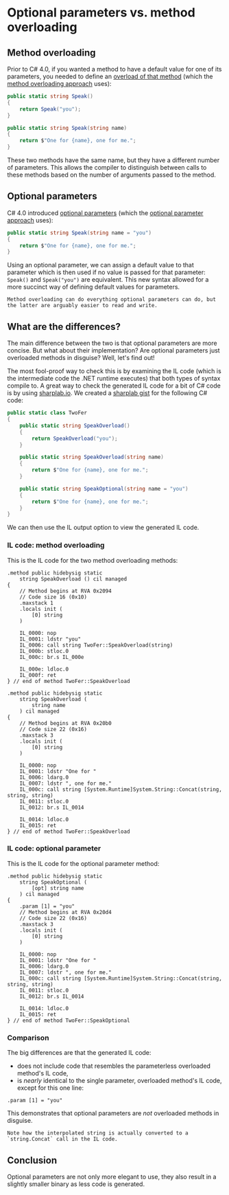 # Optional parameters vs. method overloading

## Method overloading

Prior to C# 4.0, if you wanted a method to have a default value for one of its parameters, you needed to define an [overload of that method][method-overloading] (which the [method overloading approach][approach-method-overloading] uses):

```csharp
public static string Speak()
{
    return Speak("you");
}

public static string Speak(string name)
{
    return $"One for {name}, one for me.";
}
```

These two methods have the same name, but they have a different number of parameters.
This allows the compiler to distinguish between calls to these methods based on the number of arguments passed to the method.

## Optional parameters

C# 4.0 introduced [optional parameters][optional-parameters] (which the [optional parameter approach][approach-optional-parameter] uses):

```csharp
public static string Speak(string name = "you")
{
    return $"One for {name}, one for me.";
}
```

Using an optional parameter, we can assign a default value to that parameter which is then used if no value is passed for that parameter: `Speak()` and `Speak("you")` are equivalent.
This new syntax allowed for a more succinct way of defining default values for parameters.

~~~~exercism/note
Method overloading can do everything optional parameters can do, but the latter are arguably easier to read and write.
~~~~

## What are the differences?

The main difference between the two is that optional parameters are more concise.
But what about their implementation?
Are optional parameters just overloaded methods in disguise?
Well, let's find out!

The most fool-proof way to check this is by examining the IL code (which is the intermediate code the .NET runtime executes) that both types of syntax compile to.
A great way to check the generated IL code for a bit of C# code is by using [sharplab.io].
We created a [sharplab gist][il-comparison] for the following C# code:

```csharp
public static class TwoFer
{
    public static string SpeakOverload()
    {
        return SpeakOverload("you");
    }

    public static string SpeakOverload(string name)
    {
        return $"One for {name}, one for me.";
    }

    public static string SpeakOptional(string name = "you")
    {
        return $"One for {name}, one for me.";
    }
}
```

We can then use the IL output option to view the generated IL code.

### IL code: method overloading

This is the IL code for the two method overloading methods:

```
.method public hidebysig static
    string SpeakOverload () cil managed
{
    // Method begins at RVA 0x2094
    // Code size 16 (0x10)
    .maxstack 1
    .locals init (
        [0] string
    )

    IL_0000: nop
    IL_0001: ldstr "you"
    IL_0006: call string TwoFer::SpeakOverload(string)
    IL_000b: stloc.0
    IL_000c: br.s IL_000e

    IL_000e: ldloc.0
    IL_000f: ret
} // end of method TwoFer::SpeakOverload

.method public hidebysig static
    string SpeakOverload (
        string name
    ) cil managed
{
    // Method begins at RVA 0x20b0
    // Code size 22 (0x16)
    .maxstack 3
    .locals init (
        [0] string
    )

    IL_0000: nop
    IL_0001: ldstr "One for "
    IL_0006: ldarg.0
    IL_0007: ldstr ", one for me."
    IL_000c: call string [System.Runtime]System.String::Concat(string, string, string)
    IL_0011: stloc.0
    IL_0012: br.s IL_0014

    IL_0014: ldloc.0
    IL_0015: ret
} // end of method TwoFer::SpeakOverload
```

### IL code: optional parameter

This is the IL code for the optional parameter method:

```
.method public hidebysig static
    string SpeakOptional (
        [opt] string name
    ) cil managed
{
    .param [1] = "you"
    // Method begins at RVA 0x20d4
    // Code size 22 (0x16)
    .maxstack 3
    .locals init (
        [0] string
    )

    IL_0000: nop
    IL_0001: ldstr "One for "
    IL_0006: ldarg.0
    IL_0007: ldstr ", one for me."
    IL_000c: call string [System.Runtime]System.String::Concat(string, string, string)
    IL_0011: stloc.0
    IL_0012: br.s IL_0014

    IL_0014: ldloc.0
    IL_0015: ret
} // end of method TwoFer::SpeakOptional
```

### Comparison

The big differences are that the generated IL code:

- does not include code that resembles the parameterless overloaded method's IL code,
- is _nearly_ identical to the single parameter, overloaded method's IL code, except for this one line:

```
.param [1] = "you"
```

This demonstrates that optional parameters are _not_ overloaded methods in disguise.

~~~~exercism/note
Note how the interpolated string is actually converted to a `string.Concat` call in the IL code.
~~~~

## Conclusion

Optional parameters are not only more elegant to use, they also result in a slightly smaller binary as less code is generated.

[approaches]: https://exercism.org/tracks/csharp/exercises/two-fer/approaches
[approach-optional-parameter]: https://exercism.org/tracks/csharp/exercises/two-fer/approaches/optional-parameter
[approach-method-overloading]: https://exercism.org/tracks/csharp/exercises/two-fer/approaches/method-overloading
[optional-parameters]: https://learn.microsoft.com/en-us/dotnet/csharp/programming-guide/classes-and-structs/named-and-optional-arguments
[method-overloading]: https://www.pluralsight.com/guides/overload-methods-invoking-overload-methods-csharp
[sharplab.io]: https://sharplab.io
[il-comparison]: https://sharplab.io/#gist:a8991b6f70ee94145dbd43b571b9ef61
